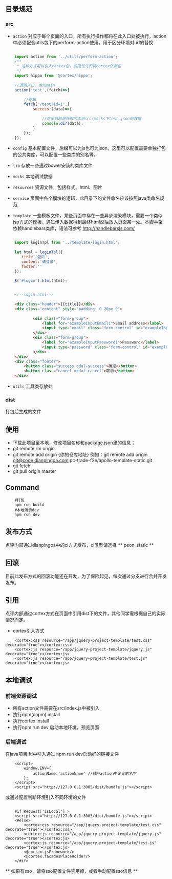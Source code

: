 ## 目录规范

### src

- `action` 对应于每个页面的入口，所有执行操作都将在此入口处被执行，action中必须配合utils包下的perform-action使用，用于区分环境对url的替换

```js

	import action from '../utils/perform-action';
	/**
     * 这种方式可以引入cortex包，前提是先安装cortex依赖包
     */
    import hippo from '@cortex/hippo';
    
	//逻辑入口，类似main
	action('test',(fetch)=>{
		
		//逻辑
		fetch('/test?id=1',{
			success:(data)=>{
	
				//这里目前是获取的本地src/mocks下test.json的数据
				console.dir(data);
			}
		});
	});
```

- `config` 基本配置文件，后缀可以为js也可为json，这里可以配置需要单独打包的公共类库，可以配置一些类库的别名等。

- `lib` 存放一些通过bower安装的类库文件

- `mocks` 本地调试数据

- `resources` 资源文件，包括样式、html、图片

- `service`	页面中各个模块的逻辑，此目录下的文件命名应该按照java类命名规范 

- `template` 一些模板文件，某些页面中存在一些异步渲染模块，需要一个类似jsp方式的模板，通过传入数据得到最终html然后放入页面某一处。本脚手架依赖handlebars类库，语法可参考 http://handlebarsjs.com/

```js

	import loginTpl from '../template/login.html';
	
	let html = loginTpl({
	   title:'登陆',
	   content:'请登录',
	   footer:''
    });
    
    $('#login').html(html);
```

```html

	<!--login.html-->
	
	<div class="header">{{title}}</div>
    <div class="content" style="padding: 0 20px 0">
    
            <div class="form-group">
                <label for="exampleInputEmail1">Email address</label>
                <input type="email" class="form-control" id="exampleInputEmail1" placeholder="Email">
            </div>
            <div class="form-group">
                <label for="exampleInputPassword1">Password</label>
                <input type="password" class="form-control" id="exampleInputPassword1" placeholder="Password">
            </div>
    </div>
    <div class="footer">
        <button class="success odal-success">确定</button>
        <button class="cancel modal-cancel">取消</button>
    </div>
```

- `utils` 工具类存放处

### dist

打包后生成的文件

## 使用

- 下载此项目至本地，修改项目名称和package.json里的信息；
- git remote rm origin
- git remote add origin {你的仓库地址}  例如：git remote add origin git@code.dianpingoa.com:pc-trade-f2e/apollo-template-static.git
- git fetch
- git pull origin master

## Command

```
	#打包	
	npm run build	
	#本地演示dev
	npm run dev
```

## 发布方式

点评内部通过dianpingoa中的ci方式发布，ci类型请选择 ** peon_static **

## 回滚

目前此发布方式的回滚功能还在开发，为了保险起见，每次通过分支进行合并开发发布。

## 引用

点评内部通过cortex方式在页面中引用dist下的文件，其他同学需根据自己的实际情况而定。

- cortex引入方式

```
	<cortex:css resource="/app/jquery-project-template/test.css" decorate="true"></cortex:css>
	<cortex:js resource="/app/jquery-project-template/jquery.js" decorate="true"></cortex:js>
	<cortex:js resource="/app/jquery-project-template/test.js" decorate="true"></cortex:js>
```

## 本地调试

### 前端资源调试

- 所有action文件需要在src/index.js中被引入
- 执行npm(cnpm) install
- 执行cortex install
- 执行npm run dev 启动本地环境，预览页面

### 后端调试

在java项目.ftl中引入通过 npm run dev启动好的链接文件

```
	<script>
		window.ENV={
			actionName:'actionName' //对应action中定义的名字
		};
	</script>
	<script src="http://127.0.0.1:3005/dist/bundle.js"></script>
```
或通过配置判断环境引入不同环境的文件

```

	#if Request['isLocal'] >
    <script src="http://127.0.0.1:3005/dist/bundle.js"></script>
    <#else>
        <cortex:css resource="/app/jquery-project-template/test.css" decorate="true"></cortex:css>
		<cortex:js resource="/app/jquery-project-template/jquery.js" decorate="true"></cortex:js>
		<cortex:js resource="/app/jquery-project-template/test.js" decorate="true"></cortex:js>
        <@cortex.jsFramework/>
        <@cortex.facadesPlaceHolder/>
    </#if>
```

** 如果有sso，请将sso配置文件禁用掉，或者手动配置sso信息 **


